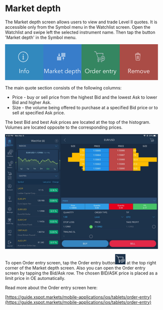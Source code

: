 # Market depth

The Market depth screen allows users to view and trade Level II quotes. It is accessible only from the Symbol menu in the Watchlist screen. Open the Watchlist and swipe left the selected instrument name. Then tap the button 'Market depth' in the Symbol menu.

![](../../../.gitbook/assets/img_1512-4.PNG)

The main quote section consists of the following columns:

* Price - buy or sell price from the highest Bid and the lowest Ask to lower Bid and higher Ask.
* Size - the volume being offered to purchase at a specified Bid price or to sell at specified Ask price.

The best Bid and best Ask prices are located at the top of the histogram. Volumes are located opposite to the corresponding prices.

![](../../../.gitbook/assets/md1.jpg)

To open Order entry screen, tap the Order entry button![](../../../.gitbook/assets/oe-3%20%281%29.jpg) at the top right corner of the Market depth screen. Also you can open the Order entry screen by tapping the Bid/Ask row. The chosen BID/ASK price is placed as a limit price in OE automatically.

Read more about the Order entry screen here:

[https://guide.xspot.markets/mobile-applications/ios/tablets/order-entry](https://guide.xspot.markets/mobile-applications/ios/tablets/order-entry)


